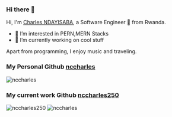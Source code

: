 ### Hi there 👋

Hi, I'm [Charles NDAYISABA](https://nccharles.site), a Software Engineer 🚀 from Rwanda.
- 👀 I’m interested in PERN,MERN Stacks
- 🌱 I’m currently working on cool stuff

Apart from programming, I enjoy music and traveling.

### My Personal Github [nccharles](https://github.com/nccharles)
<img src="https://github-readme-stats.vercel.app/api?username=nccharles&show_icons=true&theme=gotham" alt="nccharles" />

### My current work Github [nccharles250](https://github.com/nccharles250)
<img src="https://github-readme-stats.vercel.app/api?username=nccharles250&show_icons=true&theme=gotham" alt="nccharles250" />

<img src="https://github-readme-stats.vercel.app/api/top-langs/?username=nccharles&show_icons=true&theme=gotham&layout=compact" alt="nccharles" />
